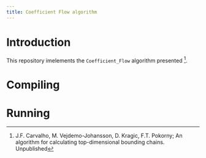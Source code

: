 ```yaml
---
title: Coefficient Flow algorithm
---
```


# Introduction
This repository imelements the `Coefficient_Flow` algorithm presented [^1].

# Compiling

# Running



[^1]: J.F. Carvalho, M. Vejdemo-Johansson, D. Kragic, F.T. Pokorny; An algorithm for calculating top-dimensional bounding chains. Unpublished

